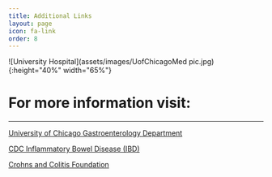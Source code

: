 ```yaml
---
title: Additional Links
layout: page
icon: fa-link
order: 8
---
```

![University Hospital](assets/images/UofChicagoMed pic.jpg){:height="40%" width="65%"}

# For more information visit:
---

[University of Chicago Gastroenterology Department](https://medicine.uchicago.edu/sections/gastroenterology-hepatology-nutrition/)

[CDC Inflammatory Bowel Disease (IBD)](https://www.cdc.gov/ibd/index.htm)

[Crohns and Colitis Foundation](https://www.crohnscolitisfoundation.org/) 
